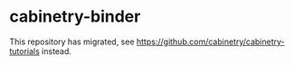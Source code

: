 # cabinetry-binder

This repository has migrated, see https://github.com/cabinetry/cabinetry-tutorials instead.
